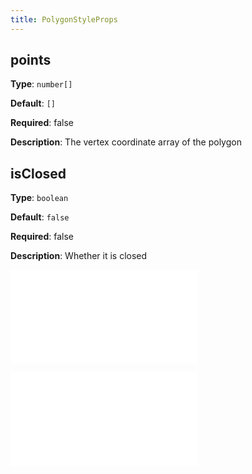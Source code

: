 ```yaml
---
title: PolygonStyleProps
---
```


## points

**Type**: `number[]`

**Default**: `[]`

**Required**: false

**Description**: The vertex coordinate array of the polygon

## isClosed

**Type**: `boolean`

**Default**: `false`

**Required**: false

**Description**: Whether it is closed

<embed src="../../common/Marker.en.md"></embed>

<embed src="../../common/BaseStyleProps.en.md"></embed>
